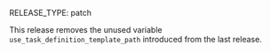 RELEASE_TYPE: patch

This release removes the unused variable `use_task_definition_template_path`
introduced from the last release.

